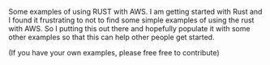 Some examples of using RUST with AWS. I am getting started with Rust and I found it frustrating to not to find some simple examples of using the rust with AWS. So I putting this out there and hopefully populate it with some other examples so that this can help other people get started.

(If you have your own examples, please free free to contribute)
